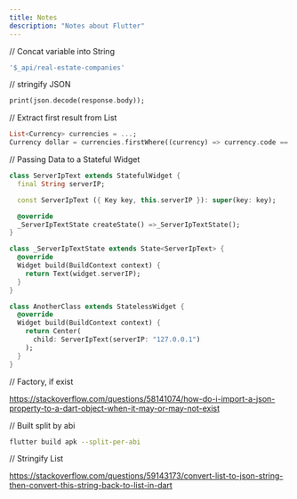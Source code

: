 ```yaml
---
title: Notes
description: "Notes about Flutter"
---
```


// Concat variable into String

```dart
'$_api/real-estate-companies'
```

// stringify JSON

```dart
print(json.decode(response.body));
```

// Extract first result from List

```dart
List<Currency> currencies = ...;
Currency dollar = currencies.firstWhere((currency) => currency.code == "USD");
```

// Passing Data to a Stateful Widget

```dart
class ServerIpText extends StatefulWidget {
  final String serverIP;

  const ServerIpText ({ Key key, this.serverIP }): super(key: key);

  @override
  _ServerIpTextState createState() =>_ServerIpTextState();
}

class _ServerIpTextState extends State<ServerIpText> {
  @override
  Widget build(BuildContext context) {
    return Text(widget.serverIP);
  }
}

class AnotherClass extends StatelessWidget {
  @override
  Widget build(BuildContext context) {
    return Center(
      child: ServerIpText(serverIP: "127.0.0.1")
    );
  }
}
```

// Factory, if exist

<https://stackoverflow.com/questions/58141074/how-do-i-import-a-json-property-to-a-dart-object-when-it-may-or-may-not-exist>

// Built split by abi

```sh
flutter build apk --split-per-abi
```

// Stringify List

<https://stackoverflow.com/questions/59143173/convert-list-to-json-string-then-convert-this-string-back-to-list-in-dart>
